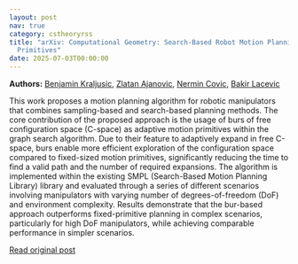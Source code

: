```yaml
---
layout: post
nav: true
category: cstheoryrss
title: "arXiv: Computational Geometry: Search-Based Robot Motion Planning With Distance-Based Adaptive Motion
  Primitives"
date: 2025-07-03T00:00:00
---
```


**Authors:** [Benjamin Kraljusic](https://dblp.uni-trier.de/search?q=Benjamin+Kraljusic), [Zlatan Ajanovic](https://dblp.uni-trier.de/search?q=Zlatan+Ajanovic), [Nermin Covic](https://dblp.uni-trier.de/search?q=Nermin+Covic), [Bakir Lacevic](https://dblp.uni-trier.de/search?q=Bakir+Lacevic)

This work proposes a motion planning algorithm for robotic manipulators that
combines sampling-based and search-based planning methods. The core
contribution of the proposed approach is the usage of burs of free
configuration space (C-space) as adaptive motion primitives within the graph
search algorithm. Due to their feature to adaptively expand in free C-space,
burs enable more efficient exploration of the configuration space compared to
fixed-sized motion primitives, significantly reducing the time to find a valid
path and the number of required expansions. The algorithm is implemented within
the existing SMPL (Search-Based Motion Planning Library) library and evaluated
through a series of different scenarios involving manipulators with varying
number of degrees-of-freedom (DoF) and environment complexity. Results
demonstrate that the bur-based approach outperforms fixed-primitive planning in
complex scenarios, particularly for high DoF manipulators, while achieving
comparable performance in simpler scenarios.

[Read original post](http://arxiv.org/abs/2507.01198v1)
